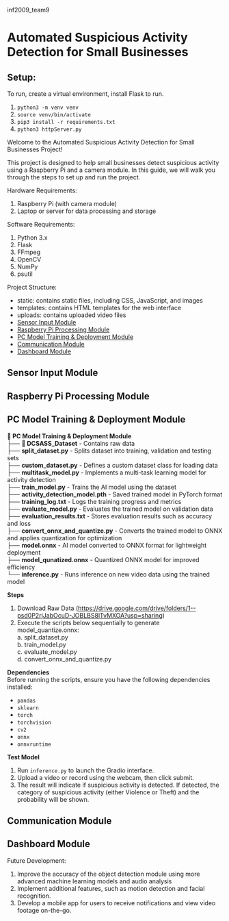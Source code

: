 inf2009_team9
# Automated Suspicious Activity Detection for Small Businesses
## Setup:

To run, create a virtual environment, install Flask to run.

1. `python3 -m venv venv`
2. `source venv/bin/activate`
3. `pip3 install -r requirements.txt`
4. `python3 httpServer.py` 



Welcome to the Automated Suspicious Activity Detection for Small Businesses Project!

This project is designed to help small businesses detect suspicious activity using a Raspberry Pi and a camera module. 
In this guide, we will walk you through the steps to set up and run the project.

Hardware Requirements:
1. Raspberry Pi (with camera module)
2. Laptop or server for data processing and storage

Software Requirements:
1. Python 3.x
2. Flask
3. FFmpeg
4. OpenCV
5. NumPy
6. psutil

Project Structure:
- static: contains static files, including CSS, JavaScript, and images
- templates: contains HTML templates for the web interface
- uploads: contains uploaded video files
- [Sensor Input Module](#sensor-input-module)  
- [Raspberry Pi Processing Module](#raspberry-pi-processing-module)  
- [PC Model Training & Deployment Module](#pc-model-training--deployment-module)  
- [Communication Module](#communication-module)  
- [Dashboard Module](#dashboard-module)  

## Sensor Input Module

## Raspberry Pi Processing Module

## PC Model Training & Deployment Module
**📂 PC Model Training & Deployment Module**  <br>
├── **📂 DCSASS_Dataset** - Contains raw data <br>
├── **split_dataset.py** - Splits dataset into training, validation and testing sets <br>
├── **custom_dataset.py** - Defines a custom dataset class for loading data  <br>
├── **multitask_model.py** - Implements a multi-task learning model for activity detection   <br>
├── **train_model.py** - Trains the AI model using the dataset   <br>
├── **activity_detection_model.pth** - Saved trained model in PyTorch format   <br>
├── **training_log.txt** - Logs the training progress and metrics   <br>
├── **evaluate_model.py** - Evaluates the trained model on validation data  <br>
├── **evaluation_results.txt** - Stores evaluation results such as accuracy and loss   <br>
├── **convert_onnx_and_quantize.py** - Converts the trained model to ONNX and applies quantization for optimization   <br>
├── **model.onnx** - AI model converted to ONNX format for lightweight deployment   <br>
├── **model_qunatized.onnx** - Quantized ONNX model for improved efficiency   <br>
└── **inference.py** - Runs inference on new video data using the trained model  <br>

**Steps**
1. Download Raw Data (https://drive.google.com/drive/folders/1--psd0P2rjJabOcuD-JOBLBS8lTvMXOA?usp=sharing)
2. Execute the scripts below sequentially to generate model_quantize.onnx:  <br>
   a. split_dataset.py  <br>
   b. train_model.py  <br>
   c. evaluate_model.py  <br>
   d. convert_onnx_and_quantize.py  <br>

**Dependencies** <br>
Before running the scripts, ensure you have the following dependencies installed:  <br>
- `pandas`
- `sklearn`
- `torch`
- `torchvision`
- `cv2`
- `onnx`
- `onnxruntime`

**Test Model** <br>
1. Run `inference.py` to launch the Gradio interface. <br>
2. Upload a video or record using the webcam, then click submit. <br>
3. The result will indicate if suspicious activity is detected. If detected, the category of suspicious activity (either Violence or Theft) and the probability will be shown. <br>

## Communication Module

## Dashboard Module


Future Development:
1. Improve the accuracy of the object detection module using more advanced machine learning models and audio analysis
3. Implement additional features, such as motion detection and facial recognition.
4. Develop a mobile app for users to receive notifications and view video footage on-the-go.
